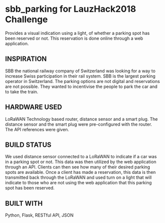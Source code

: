 # sbb_parking for LauzHack2018 Challenge

Provides a visual indication using a light, of whether a parking spot has been reserved or not.
This reservation is done online through a web application.

## INSPIRATION

SBB the national railway company of Switzerland was looking for a way to increase Swiss participation in their rail system.
SBB is the largest parking operator in Switzerland. The parking options are not digital and reservations are not possible.
They wanted to incentivise the people to park the car and to take the train. 

## HARDWARE USED
LoRaWAN Technology based router, distance sensor and a smart plug. The distance sensor and the smart plug were pre-configured with the router.
The API references were given.

## BUILD STATUS

We used distance sensor connected to a LoRaWAN to indicate if a car was in a parking spot or not. 
This data was then utilized by the web application through an API.
Clients can then see how many of their desired parking spots are available.
Once a client has made a reservation, this data is then transmitted back through the LoRaWAN and used turn on a light that will indicate to those who are not using the web application that this parking spot has been reserved.

## BUILT WITH

Python, Flask, RESTful API, JSON
